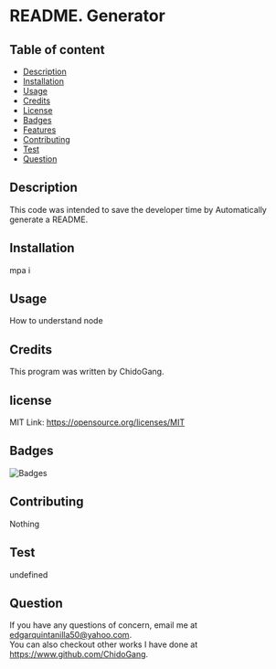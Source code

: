 
  # README. Generator

  ## Table of content
  * [Description](#description)
  * [Installation](#Installation)
  * [Usage](#usage)
  * [Credits](#credits)
  * [License](#License)
  * [Badges](#badges)
  * [Features](#features)
  * [Contributing](#contributing)
  * [Test](#test)
  * [Question](#questions)

  ## Description
  This code was intended to save the developer time by Automatically generate a README. 

  ## Installation 
  mpa i

  ## Usage
  How to understand node

  ## Credits 
  This program was written by ChidoGang.
  
  
  ## license
  MIT Link: https://opensource.org/licenses/MIT
    
  ## Badges
  ![Badges](https://img.shields.io/badge/license-MIT-brightgreen)
    
    

  ## Contributing 
  Nothing

  ## Test 
  undefined

  ## Question 
  If you have any questions of concern, email me at edgarquintanilla50@yahoo.com. <br />
  You can also checkout other works I have done at https://www.github.com/ChidoGang.

